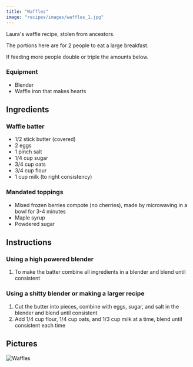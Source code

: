 ```yaml
---
title: "Waffles"
image: "recipes/images/waffles_1.jpg"
---
```


Laura's waffle recipe, stolen from ancestors.

The portions here are for 2 people to eat a large breakfast.

If feeding more people double or triple the amounts below.

### Equipment

* Blender
* Waffle iron that makes hearts

## Ingredients

### Waffle batter

* 1/2 stick butter (covered)
* 2 eggs
* 1 pinch salt
* 1/4 cup sugar
* 3/4 cup oats
* 3/4 cup flour
* 1 cup milk (to right consistency)

### Mandated toppings

* Mixed frozen berries compote (no cherries), made by microwaving in a bowl for 3-4 minutes
* Maple syrup
* Powdered sugar 

## Instructions

### Using a high powered blender

1. To make the batter combine all ingredients in a blender and blend until consistent

### Using a shitty blender or making a larger recipe

1. Cut the butter into pieces, combine with eggs, sugar, and salt in the blender and blend until consistent
2. Add 1/4 cup flour, 1/4 cup oats, and 1/3 cup milk at a time, blend until consistent each time

## Pictures

![Waffles](images/waffles_1.jpg)
